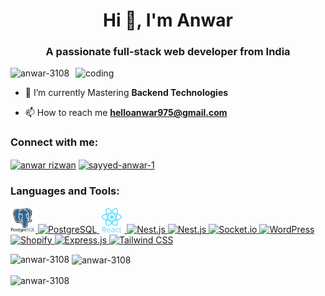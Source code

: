<h1 align="center">Hi 👋, I'm Anwar</h1>
<h3 align="center">A passionate full-stack web developer from India</h3>

<img align="right" alt="coding" width="400" src="https://camo.githubusercontent.com/2eedf25c65a9269ed2097998da5fded175a37ee0997c3d2c83dfde65eb6d88a4/68747470733a2f2f6d656469612e74656e6f722e636f6d2f4e4f594633663832625f6741414141432f70726f6772616d6d65722e676966">

<p align="left"> <img src="https://komarev.com/ghpvc/?username=anwar-3108&label=Profile%20views&color=0e75b6&style=flat" alt="anwar-3108" /> </p>

- 🌱 I’m currently Mastering **Backend Technologies**

- 📫 How to reach me **helloanwar975@gmail.com**

<h3 align="left">Connect with me:</h3>
<p align="left">
  <a href="https://linkedin.com/in/anwar-rizwan" target="blank"><img align="center" src="https://raw.githubusercontent.com/rahuldkjain/github-profile-readme-generator/master/src/images/icons/Social/linked-in-alt.svg" alt="anwar rizwan" height="30" width="40" /></a>
  <a href="https://instagram.com/sayyed_anwar_1" target="blank"><img align="center" src="https://raw.githubusercontent.com/rahuldkjain/github-profile-readme-generator/master/src/images/icons/Social/instagram.svg" alt="sayyed-anwar-1" height="30" width="40" /></a>
</p>

<h3 align="left">Languages and Tools:</h3>
<p align="left">
  <a href="https://www.postgresql.org/" target="_blank" rel="noreferrer"> 
    <img src="https://raw.githubusercontent.com/devicons/devicon/master/icons/postgresql/postgresql-original-wordmark.svg" alt="PostgreSQL" width="40" height="40"/> 
  </a>
  <a href="https://www.postgresql.org/" target="_blank" rel="noreferrer"> 
    <img src="https://w7.pngwing.com/pngs/956/695/png-transparent-mongodb-original-wordmark-logo-icon-thumbnail.png" alt="PostgreSQL" width="40" height="40"/> 
  </a>
  <a href="https://reactnative.dev/" target="_blank" rel="noreferrer"> 
    <img src="https://raw.githubusercontent.com/devicons/devicon/master/icons/react/react-original-wordmark.svg" alt="React Native" width="40" height="40"/> 
  </a>
  <a href="https://nestjs.com/" target="_blank" rel="noreferrer"> 
    <img src="https://uxwing.com/wp-content/themes/uxwing/download/brands-and-social-media/nest-js-icon.png" alt="Nest.js" width="40" height="40"/> 
  </a>
  <a href="https://nestjs.com/" target="_blank" rel="noreferrer"> 
    <img src="https://static-00.iconduck.com/assets.00/node-js-icon-454x512-nztofx17.png" alt="Nest.js" width="40" height="40"/> 
  </a>
  <a href="https://socket.io/" target="_blank" rel="noreferrer"> 
    <img src="https://encrypted-tbn0.gstatic.com/images?q=tbn:ANd9GcR7AN9zIKcHKWoaVZyzVtiX4WZqVgF46_sF8g&s" alt="Socket.io" width="40" height="40"/> 
  </a>
  <a href="https://wordpress.com/" target="_blank" rel="noreferrer"> 
    <img src="https://cdn-icons-png.flaticon.com/512/174/174881.png" alt="WordPress" width="40" height="40"/> 
  </a>
  <a href="https://www.shopify.com/" target="_blank" rel="noreferrer"> 
    <img src="https://encrypted-tbn0.gstatic.com/images?q=tbn:ANd9GcSM6onG0BTCip21uyKDKTTaMVp62LNJYTLV5A&s" alt="Shopify" width="40" height="40"/> 
  </a>
  <a href="https://expressjs.com/" target="_blank" rel="noreferrer"> 
    <img src="https://encrypted-tbn0.gstatic.com/images?q=tbn:ANd9GcSKmtAv2G_LoVvYzVphgkaW6W1yj3z0tR7igw&s" alt="Express.js" width="40" height="40"/> 
  </a>
  <a href="https://tailwindcss.com/" target="_blank" rel="noreferrer"> 
    <img src="https://encrypted-tbn0.gstatic.com/images?q=tbn:ANd9GcSPKaYS6OK16tyGacJrkeVWly1q5OXKw8z-zg&s" alt="Tailwind CSS" width="40" height="40"/> 
  </a>
</p>

<p><img align="left" src="https://github-readme-stats.vercel.app/api/top-langs?username=anwar-3108&show_icons=true&locale=en&layout=compact" alt="anwar-3108" /></p>

<p>&nbsp;<img align="center" src="https://github-readme-stats.vercel.app/api?username=anwar-3108&show_icons=true&locale=en" alt="anwar-3108" /></p>

<p><img align="center" src="https://github-readme-streak-stats.herokuapp.com/?user=anwar-3108&" alt="anwar-3108" /></p>
